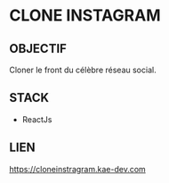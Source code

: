 # CLONE INSTAGRAM
## OBJECTIF
Cloner le front du célèbre réseau social. 

## STACK
- ReactJs

## LIEN
https://cloneinstragram.kae-dev.com


